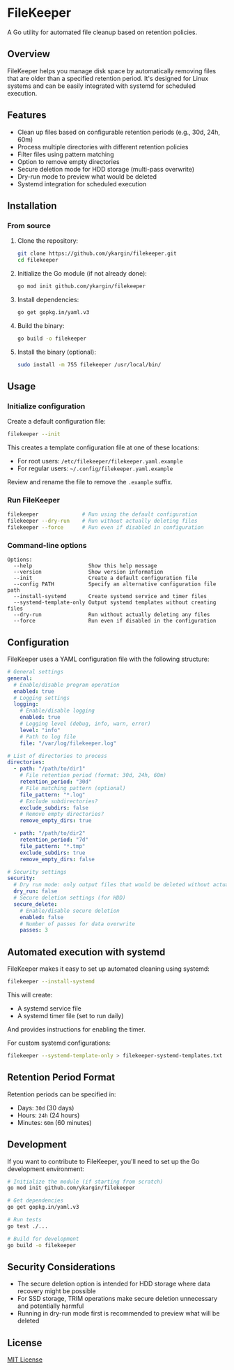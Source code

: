 # FileKeeper

A Go utility for automated file cleanup based on retention policies.

## Overview

FileKeeper helps you manage disk space by automatically removing files that are older than a specified retention period. It's designed for Linux systems and can be easily integrated with systemd for scheduled execution.

## Features

- Clean up files based on configurable retention periods (e.g., 30d, 24h, 60m)
- Process multiple directories with different retention policies
- Filter files using pattern matching
- Option to remove empty directories
- Secure deletion mode for HDD storage (multi-pass overwrite)
- Dry-run mode to preview what would be deleted
- Systemd integration for scheduled execution

## Installation

### From source

1. Clone the repository:
   ```bash
   git clone https://github.com/ykargin/filekeeper.git
   cd filekeeper
   ```

2. Initialize the Go module (if not already done):
   ```bash
   go mod init github.com/ykargin/filekeeper
   ```

3. Install dependencies:
   ```bash
   go get gopkg.in/yaml.v3
   ```

4. Build the binary:
   ```bash
   go build -o filekeeper
   ```

5. Install the binary (optional):
   ```bash
   sudo install -m 755 filekeeper /usr/local/bin/
   ```

## Usage

### Initialize configuration

Create a default configuration file:

```bash
filekeeper --init
```

This creates a template configuration file at one of these locations:
- For root users: `/etc/filekeeper/filekeeper.yaml.example`
- For regular users: `~/.config/filekeeper.yaml.example`

Review and rename the file to remove the `.example` suffix.

### Run FileKeeper

```bash
filekeeper              # Run using the default configuration
filekeeper --dry-run    # Run without actually deleting files 
filekeeper --force      # Run even if disabled in configuration
```

### Command-line options

```
Options:
  --help                  Show this help message
  --version               Show version information
  --init                  Create a default configuration file
  --config PATH           Specify an alternative configuration file path
  --install-systemd       Create systemd service and timer files
  --systemd-template-only Output systemd templates without creating files
  --dry-run               Run without actually deleting any files
  --force                 Run even if disabled in the configuration
```

## Configuration

FileKeeper uses a YAML configuration file with the following structure:

```yaml
# General settings
general:
  # Enable/disable program operation
  enabled: true
  # Logging settings
  logging:
    # Enable/disable logging
    enabled: true
    # Logging level (debug, info, warn, error)
    level: "info"
    # Path to log file
    file: "/var/log/filekeeper.log"

# List of directories to process
directories:
  - path: "/path/to/dir1"
    # File retention period (format: 30d, 24h, 60m)
    retention_period: "30d"
    # File matching pattern (optional)
    file_pattern: "*.log"
    # Exclude subdirectories?
    exclude_subdirs: false
    # Remove empty directories?
    remove_empty_dirs: true

  - path: "/path/to/dir2"
    retention_period: "7d"
    file_pattern: "*.tmp"
    exclude_subdirs: true
    remove_empty_dirs: false

# Security settings
security:
  # Dry run mode: only output files that would be deleted without actual deletion
  dry_run: false
  # Secure deletion settings (for HDD)
  secure_delete:
    # Enable/disable secure deletion
    enabled: false
    # Number of passes for data overwrite
    passes: 3
```

## Automated execution with systemd

FileKeeper makes it easy to set up automated cleaning using systemd:

```bash
filekeeper --install-systemd
```

This will create:
- A systemd service file
- A systemd timer file (set to run daily)

And provides instructions for enabling the timer.

For custom systemd configurations:

```bash
filekeeper --systemd-template-only > filekeeper-systemd-templates.txt
```

## Retention Period Format

Retention periods can be specified in:
- Days: `30d` (30 days)
- Hours: `24h` (24 hours)
- Minutes: `60m` (60 minutes)

## Development

If you want to contribute to FileKeeper, you'll need to set up the Go development environment:

```bash
# Initialize the module (if starting from scratch)
go mod init github.com/ykargin/filekeeper

# Get dependencies
go get gopkg.in/yaml.v3

# Run tests
go test ./...

# Build for development
go build -o filekeeper
```

## Security Considerations

- The secure deletion option is intended for HDD storage where data recovery might be possible
- For SSD storage, TRIM operations make secure deletion unnecessary and potentially harmful
- Running in dry-run mode first is recommended to preview what will be deleted

## License

[MIT License](LICENSE)

